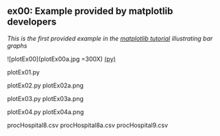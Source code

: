 
ex00: Example provided by matplotlib developers
-----------------------------------------------

*This is the first provided example in the 
[matplotlib tutorial](https://matplotlib.org/stable/tutorials/introductory/pyplot.html#sphx-glr-tutorials-introductory-pyplot-py) illustrating bar graphs*


![plotEx00](plotEx00a.jpg =300X) [(py)](plotEx00.py)

plotEx01.py

plotEx02.py
plotEx02a.png

plotEx03.py
plotEx03a.png

plotEx04.py
plotEx04a.png

procHospital8.csv
procHospital8a.csv
procHospital9.csv
